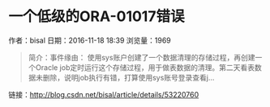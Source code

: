# 一个低级的ORA-01017错误
作者：bisal
日期：2016-11-18 18:39
浏览量：1969
> 简介：事件缘由： 
使用sys账户创建了一个数据清理的存储过程，再创建一个Oracle job定时运行这个存储过程，用于做表数据的清理。第二天看表数据未删除，说明job执行有错，打算使用sys账号登录查看j...

 链接：http://blog.csdn.net/bisal/article/details/53220760
